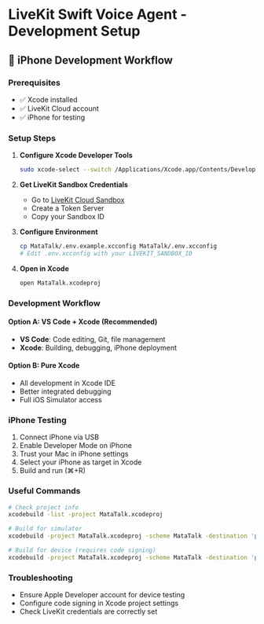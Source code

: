 # LiveKit Swift Voice Agent - Development Setup

## 🎯 iPhone Development Workflow

### Prerequisites
- ✅ Xcode installed
- ✅ LiveKit Cloud account
- ✅ iPhone for testing

### Setup Steps

1. **Configure Xcode Developer Tools**
   ```bash
   sudo xcode-select --switch /Applications/Xcode.app/Contents/Developer
   ```

2. **Get LiveKit Sandbox Credentials**
   - Go to [LiveKit Cloud Sandbox](https://cloud.livekit.io/projects/p_/sandbox)
   - Create a Token Server
   - Copy your Sandbox ID

3. **Configure Environment**
   ```bash
   cp MataTalk/.env.example.xcconfig MataTalk/.env.xcconfig
   # Edit .env.xcconfig with your LIVEKIT_SANDBOX_ID
   ```

4. **Open in Xcode**
   ```bash
   open MataTalk.xcodeproj
   ```

### Development Workflow

#### Option A: VS Code + Xcode (Recommended)
- **VS Code**: Code editing, Git, file management
- **Xcode**: Building, debugging, iPhone deployment

#### Option B: Pure Xcode
- All development in Xcode IDE
- Better integrated debugging
- Full iOS Simulator access

### iPhone Testing
1. Connect iPhone via USB
2. Enable Developer Mode on iPhone
3. Trust your Mac in iPhone settings
4. Select your iPhone as target in Xcode
5. Build and run (⌘+R)

### Useful Commands

```bash
# Check project info
xcodebuild -list -project MataTalk.xcodeproj

# Build for simulator
xcodebuild -project MataTalk.xcodeproj -scheme MataTalk -destination 'platform=iOS Simulator,name=iPhone 15 Pro'

# Build for device (requires code signing)
xcodebuild -project MataTalk.xcodeproj -scheme MataTalk -destination 'platform=iOS,id=<device_id>'
```

### Troubleshooting
- Ensure Apple Developer account for device testing
- Configure code signing in Xcode project settings
- Check LiveKit credentials are correctly set
